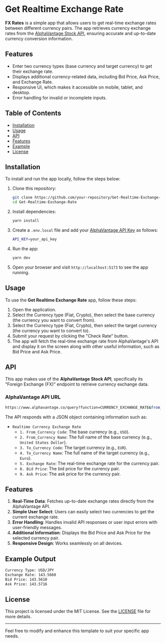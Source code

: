 # Get Realtime Exchange Rate

**FX Rates** is a simple app that allows users to get real-time exchange rates between different currency pairs. The app retrieves currency exchange rates from the [AlphaVantage Stock API](https://www.alphavantage.co), ensuring accurate and up-to-date currency conversion information.

## Features

-   Enter two currency types (base currency and target currency) to get their exchange rate.
-   Displays additional currency-related data, including Bid Price, Ask Price, and Exchange Rate.
-   Responsive UI, which makes it accessible on mobile, tablet, and desktop.
-   Error handling for invalid or incomplete inputs.

## Table of Contents

-   [Installation](#installation)
-   [Usage](#usage)
-   [API](#api)
-   [Features](#features)
-   [Example](#example)
-   [License](#license)

## Installation

To install and run the app locally, follow the steps below:

1. Clone this repository:

    ```bash
    git clone https://github.com/your-repository/Get-Realtime-Exchange-Rate.git
    cd Get-Realtime-Exchange-Rate
    ```

2. Install dependencies:

    ```bash
    yarn install
    ```

3. Create a `.env.local` file and add your [AlphaVantage API Key](https://www.alphavantage.co/support/#api-key) as follows:

    ```bash
    API_KEY=your_api_key
    ```

4. Run the app:

    ```bash
    yarn dev
    ```

5. Open your browser and visit `http://localhost:5173` to see the app running.

## Usage

To use the **Get Realtime Exchange Rate** app, follow these steps:

1. Open the application.
2. Select the Currency type (Fiat, Crypto), then select the base currency (the currency you want to convert from).
3. Select the Currency type (Fiat, Crypto), then select the target currency (the currency you want to convert to).
4. Submit your request by clicking the "Check Rate" button.
5. The app will fetch the real-time exchange rate from AlphaVantage's API and display it on the screen along with other useful information, such as Bid Price and Ask Price.

## API

This app makes use of the **AlphaVantage Stock API**, specifically its "Foreign Exchange (FX)" endpoint to retrieve currency exchange data.

### AlphaVantage API URL

```bash
https://www.alphavantage.co/query?function=CURRENCY_EXCHANGE_RATE&from_currency=USD&to_currency=EUR&apikey=YOUR_API_KEY
```

The API responds with a JSON object containing information such as:

-   `Realtime Currency Exchange Rate`
    -   `1. From_Currency Code`: The base currency (e.g., `USD`).
    -   `2. From_Currency Name`: The full name of the base currency (e.g., `United States Dollar`).
    -   `3. To_Currency Code`: The target currency (e.g., `EUR`).
    -   `4. To_Currency Name`: The full name of the target currency (e.g., `Euro`).
    -   `5. Exchange Rate`: The real-time exchange rate for the currency pair.
    -   `8. Bid Price`: The bid price for the currency pair.
    -   `9. Ask Price`: The ask price for the currency pair.

## Features

1. **Real-Time Data**: Fetches up-to-date exchange rates directly from the AlphaVantage API.
2. **Simple User Select**: Users can easily select two currencies to get the current exchange rate.
3. **Error Handling**: Handles invalid API responses or user input errors with user-friendly messages.
4. **Additional Information**: Displays the Bid Price and Ask Price for the selected currency pair.
5. **Responsive Design**: Works seamlessly on all devices.

## Example Output

```bash
Currency Type: USD/JPY
Exchange Rate: 143.5660
Bid Price: 143.5610
Ask Price: 143.5716
```

## License

This project is licensed under the MIT License. See the [LICENSE](./LICENSE) file for more details.

---

Feel free to modify and enhance this template to suit your specific app needs.
